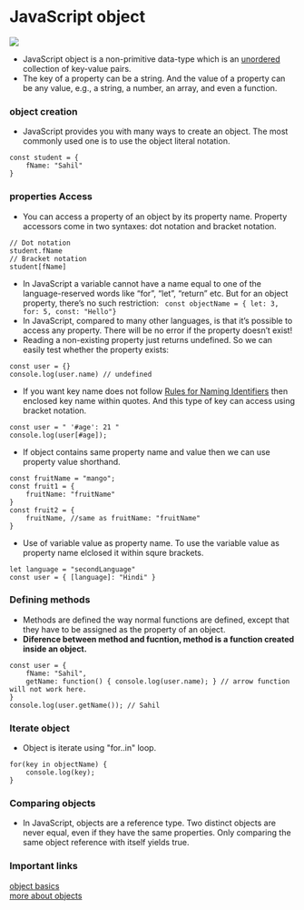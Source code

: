# JavaScript object
![](../../../Pictures/Screenshots/Screenshot%20from%202023-03-20%2014-18-47.png)
* JavaScript object is a non-primitive data-type which is an [unordered](https://javascript.plainenglish.io/are-javascript-object-keys-ordered-and-iterable-5147eedb26ce#:~:text=To%20illustrate%20that%20JavaScript%20object,order%20they%20are%20added%20in.) collection of key-value pairs.
* The key of a property can be a string. And the value of a property can be any value, e.g., a string, a number, an array, and even a function.

### object creation
* JavaScript provides you with many ways to create an object. The most commonly used one is to use the object literal notation.
``` 
const student = {
    fName: "Sahil"
}
```
###  properties Access
* You can access a property of an object by its property name. Property accessors come in two syntaxes: dot notation and bracket notation.
``` 
// Dot notation
student.fName 
// Bracket notation
student[fName]
```
* In JavaScript a variable cannot have a name equal to one of the language-reserved words like “for”, “let”, “return” etc. But for an object property, there’s no such restriction: 
``` const objectName = { let: 3, for: 5, const: "Hello"}```
* In JavaScript, compared to many other languages, is that it’s possible to access any property. There will be no error if the property doesn’t exist!
* Reading a non-existing property just returns undefined. So we can easily test whether the property exists:
``` 
const user = {}
console.log(user.name) // undefined
```
* If you want key name does not follow [Rules for Naming Identifiers](https://developer.mozilla.org/en-US/docs/Web/JavaScript/Guide/Grammar_and_types) then enclosed key name within quotes. And this type of key can access using bracket notation.
``` 
const user = " '#age': 21 "
console.log(user[#age]);
```
* If object contains same property name and value then we can use property value shorthand.
```
const fruitName = "mango";
const fruit1 = {
    fruitName: "fruitName"
}
const fruit2 = { 
    fruitName, //same as fruitName: "fruitName"
}
```
* Use of variable value as property name. To use the variable value as property name elclosed it within squre brackets.
```
let language = "secondLanguage"
const user = { [language]: "Hindi" }
```
### Defining methods
* Methods are defined the way normal functions are defined, except that they have to be assigned as the property of an object.
* **Diference between method and fucntion, method is a function created inside an object.**
```
const user = {
    fName: "Sahil",
    getName: function() { console.log(user.name); } // arrow function will not work here. 
}
console.log(user.getName()); // Sahil
```
### Iterate object
* Object is iterate using "for..in" loop.
```
for(key in objectName) {
    console.log(key);
}
```
### Comparing objects
* In JavaScript, objects are a reference type. Two distinct objects are never equal, even if they have the same properties. Only comparing the same object reference with itself yields true.
### Important links
[object basics](https://javascript.info/object#property-existence-test-in-operator)                                                                                                                 
[more about objects](https://developer.mozilla.org/en-US/docs/Web/JavaScript/Guide/Working_with_Objects)